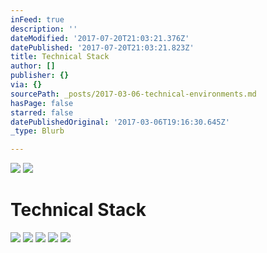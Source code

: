 ```yaml
---
inFeed: true
description: ''
dateModified: '2017-07-20T21:03:21.376Z'
datePublished: '2017-07-20T21:03:21.823Z'
title: Technical Stack
author: []
publisher: {}
via: {}
sourcePath: _posts/2017-03-06-technical-environments.md
hasPage: false
starred: false
datePublishedOriginal: '2017-03-06T19:16:30.645Z'
_type: Blurb

---
```

![](https://the-grid-user-content.s3-us-west-2.amazonaws.com/88707d22-39a1-49bc-b2d7-14da9a30dc21.png)
![](https://the-grid-user-content.s3-us-west-2.amazonaws.com/8a40b9f5-6358-4e8f-aa7a-c3796d824e22.png)

# Technical Stack
![](https://the-grid-user-content.s3-us-west-2.amazonaws.com/1df0bfcf-1d0b-4bbf-a0e5-66a9a66499e1.jpg)
![](https://the-grid-user-content.s3-us-west-2.amazonaws.com/aaa5ca4b-223a-487d-aad0-a6f8962d1c85.png)
![](https://the-grid-user-content.s3-us-west-2.amazonaws.com/2d98b72c-5bcf-435e-b295-be981244e5d9.png)
![](https://the-grid-user-content.s3-us-west-2.amazonaws.com/87a2dde7-e903-4196-b0ee-513350c84c58.png)
![](https://the-grid-user-content.s3-us-west-2.amazonaws.com/7bbadc65-bab0-491e-ae42-7bfcc357ef87.png)